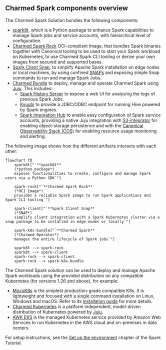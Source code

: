 ## Charmed Spark components overview

The Charmed Spark Solution bundles the following components:

* [spark8t](https://github.com/canonical/spark-k8s-toolkit-py), which is a Python package to enhance Spark capabilities to manage Spark jobs and service accounts, with hierarchical level of configuration.
* [Charmed Spark Rock](https://github.com/canonical/charmed-spark-rock/pkgs/container/charmed-spark) OCI-compliant Image, that bundles Spark binaries together with Canonical tooling to be used to start your Spark workload on Kubernetes, to use Charmed Spark CLI tooling or derive your own images from secured and supported bases.
* [Spark Client Snap](https://snapcraft.io/spark-client), to simplify Apache Spark installation on edge nodes or local machines, by using confined [SNAPs](https://snapcraft.io/) and exposing simple Snap commands to run and manage Spark Jobs.
* [Charmed Bundle](https://charmhub.io/spark-k8s-bundle) to deploy, manage and operate Charmed Spark using [Juju](https://juju.is/). This includes:
  * [Spark History Server](https://charmhub.io/spark-history-server-k8s) to expose a web UI for analysing the logs of previous Spark Jobs.
  * [Kyuubi](https://charmhub.io/kyuubi-k8s) to provide a JDBC/ODBC endpoint for running Hive powered by Spark engines.
  * [Spark Integration Hub](https://charmhub.io/spark-integration-hub-k8s) to enable easy configuration of Spark service accounts, providing a native Juju integration with [S3-integrator](https://charmhub.io/s3-integrator) for enabling object-storage persistence and with the [Canonical Observability Stack (COS)](https://charmhub.io/cos-lite) for enabling resource usage monitoring and alerting.   

The following image shows how the different artifacts interacts with each other:

```mermaid
flowchart TD
    spark8t["`**spark8t** 
    (*python package*)
    exposes functionalities to create, configure and manage Spark users via a Python SDK`"]
    
    spark-rock["`**Charmed Spark Rock** 
    (*OCI Image*)
    provides a reliable Spark image to run Spark applications and Spark CLI tooling`"]

    spark-client["`**Spark Client Snap** 
    (*SNAP*)
    simplify client integration with a Spark Kubernetes cluster via a snap package to be installed in edge nodes or locally`"]

    spark-k8s-bundle["`**Charmed Spark** 
    (*Charmed Operator*)
    manages the entire lifecycle of Spark jobs`"]

    spark8t --> spark-rock
    spark8t --> spark-client
    spark-rock --> spark-client
    spark-rock --> spark-k8s-bundle
```

The Charmed Spark solution can be used to deploy and manage Apache Spark workloads using the provided distribution on any compatible Kubernetes (for versions 1.26 and above), for example:

* [MicroK8s](https://microk8s.io/) is the simplest production-grade compatible K8s. It is lightweight and focused with a single command installation on Linux, Windows and macOS. Refer to its [installation guide](https://microk8s.io/#install-microk8s) for more details. 
* [Charmed Kubernetes](https://ubuntu.com/kubernetes/charmed-k8s) is a platform independent, model-driven distribution of Kubernetes powered by [Juju](https://juju.is/).
* [AWK EKS](https://ubuntu.com/kubernetes/charmed-k8s) is the managed Kubernetes service provided by Amazon Web Services to run Kubernetes in the AWS cloud and on-premises in data centers.

For setup instructions, see the [Set up the environment](/t/spark-client-snap-tutorial-setup-environment/8951) chapter of the Spark Tutorial.
